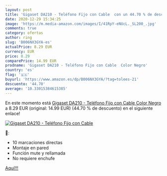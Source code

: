 ```yaml
---
layout: post
title: 'Gigaset DA210 - Teléfono Fijo con Cable  con un 44.70 % de descuento'
date: 2020-12-29 15:34:25
image: 'https://m.media-amazon.com/images/I/41RpY-eNUcL._SL200_.jpg'
comments: true
category: ofertas
author: ring
slug: 'B006NX3GYA-es'
actualPrice: 8.29 EUR
currency: EUR
price: 8.29
comparePrice: 14.99 EUR
prodname: 'Gigaset DA210 - Teléfono Fijo con Cable  Color Negro'
country: 'es'
flag: '🇪🇸'
buyurl: 'https://www.amazon.es/dp/B006NX3GYA/?tag=tolees-21'
descuento: '44.70'
average: '10.33015384615385'
---
```


En este momento está [Gigaset DA210 - Teléfono Fijo con Cable  Color Negro](https://www.amazon.es/dp/B006NX3GYA/?tag=tolees-21) a 8.29 EUR (original: 14.99 EUR) (44.70 %  de descuento) en el siguiente enlace!

[![Gigaset DA210 - Teléfono Fijo con Cable ](https://m.media-amazon.com/images/I/41RpY-eNUcL._SL200_.jpg)](https://www.amazon.es/dp/B006NX3GYA/?tag=tolees-21)

🔎:

- 10 marcaciones directas
- Montaje en pared
- Función mute y rellamada
- No requiere enchufe

[Aquí!!!](https://www.amazon.es/dp/B006NX3GYA/?tag=tolees-21)
